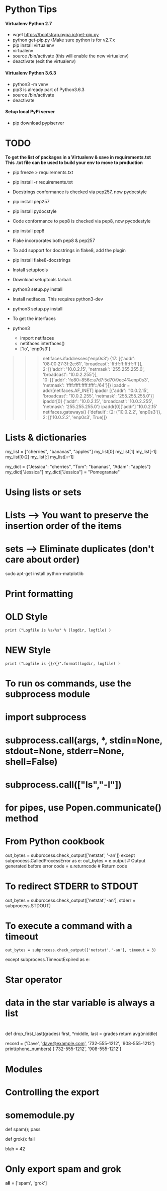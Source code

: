 #  Python Tips

#### Virtualenv Python 2.7
 * wget https://bootstrap.pypa.io/get-pip.py 
 * python get-pip.py (Make sure python is for v2.7.x
 * pip install virtualenv
 * virtualenv <envname>
 * source <envname>/bin/activate (this will enable the new virtualenv)
 * deactivate (exit the virtualenv)
 
#### Virtualenv Python 3.6.3
 * python3 -m venv <virtualenv>
 * pip3 is already part of Python3.6.3
 * source <virtualenv>/bin/activate
 * deactivate
 
#### Setup local PyPi server
 * pip download pypiserver
 # TODO

**To get the list of packages in a Virtualenv & save in requirements.txt**  
**This .txt file can be used to build your env to move to production**

 * pip freeze > requirements.txt
 * pip install -r requirements.txt

 * Docstrings conformance is checked via pep257, now pydocstyle
 * pip install pep257
 * pip install pydocstyle

 * Code conformance to pep8 is checked via pep8, now pycodestyle
 * pip install pep8

 * Flake incorporates both pep8 & pep257
 * To add support for docstrings in flake8, add the plugin
 * pip install flake8-docstrings

 * Install setuptools
 * Download setuptools tarball.
 * python3 setup.py install

 * Install netifaces. This requires python3-dev
 * python3 setup.py install

 * To get the interfaces
 * python3
   * import netifaces
   * netifaces.interfaces()
   *  ['lo', 'enp0s3']

>>> netifaces.ifaddresses('enp0s3')
{17: [{'addr': '08:00:27:3f:2e:61', 'broadcast': 'ff:ff:ff:ff:ff:ff'}], \
  2: [{'addr': '10.0.2.15', 'netmask': '255.255.255.0', 'broadcast': '10.0.2.255'}], \
 10: [{'addr': 'fe80::856c:a7d7:5d70:9ec4%enp0s3', 'netmask': 'ffff:ffff:ffff:ffff::/64'}]}
>>> ipaddr = addr[netifaces.AF_INET]
>>> ipaddr
[{'addr': '10.0.2.15', 'broadcast': '10.0.2.255', 'netmask': '255.255.255.0'}]
>>> ipaddr[0]
{'addr': '10.0.2.15', 'broadcast': '10.0.2.255', 'netmask': '255.255.255.0'}
>>> ipaddr[0]['addr']
'10.0.2.15'
>>> netifaces.gateways()
{'default': {2: ('10.0.2.2', 'enp0s3')}, 2: [('10.0.2.2', 'enp0s3', True)]}
>>>
#
#
# Lists & dictionaries
my_list = ["cherries", "bananas", "apples"]
my_list[0]
my_list[1]
my_list[-1]
my_list[0:2]
my_list[:]
my_list[::-1]

my_dict = {"Jessica": "cherries", "Tom": "bananas", "Adam": "apples"}
my_dict["Jessica"]
my_dict["Jessica"] = "Pomegranate"

# Using lists or sets
# Lists --> You want to preserve the insertion order of the items
# sets  --> Eliminate duplicates (don't care about order)

sudo apt-get install python-matplotlib

# Print formatting
#
# OLD Style
    print ("Logfile is %s/%s" % (logdir, logfile) )

# NEW Style
    print ("Logfile is {}/{}".format(logdir, logfile) )

# To run os commands, use the subprocess module
# import subprocess
# subprocess.call(args, *, stdin=None, stdout=None, stderr=None, shell=False)
# subprocess.call(["ls","-l"])
#
# for pipes, use Popen.communicate() method

# From Python cookbook
   out_bytes = subprocess.check_output(['netstat', '-an'])
except subprocess.CalledProcessError as e:
   out_bytes = e.output # Output generated before error
   code = e.returncode  # Return code

# To redirect STDERR to STDOUT
out_bytes = subprocess.check_output(['netstat','-an'],
                                    stderr = subprocess.STDOUT)

# To execute a command with a timeout
    out_bytes = subprocess.check_output(['netstat','-an'], timeout = 3)
except subprocess.TimeoutExpired as e:

# Star operator
# data in the star variable is always a list
#
def drop_first_last(grades)
    first, *middle, last = grades
    return avg(middle)

record = ('Dave', 'dave@example.com', '732-555-1212', '908-555-1212')
print(phone_numbers)
['732-555-1212', '908-555-1212']


# Modules
# Controlling the export

# somemodule.py
def spam();
    pass

def grok():
    fail

blah = 42

# Only export spam and grok

__all__ = ['spam', 'grok']

